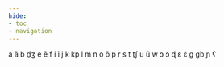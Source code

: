 ```yaml
---
hide:
- toc
- navigation
---
```

a
ã
b
d̠ʒ
e
ẽ
f
i
ĩ
j
k
kp
l
m
n
o
õ
p
r
s
t
t̠ʃ
u
ũ
w
ɔ
ɔ̃
ɖ
ɛ
ɛ̃
ɡ
ɡb
ɲ
ʕ
